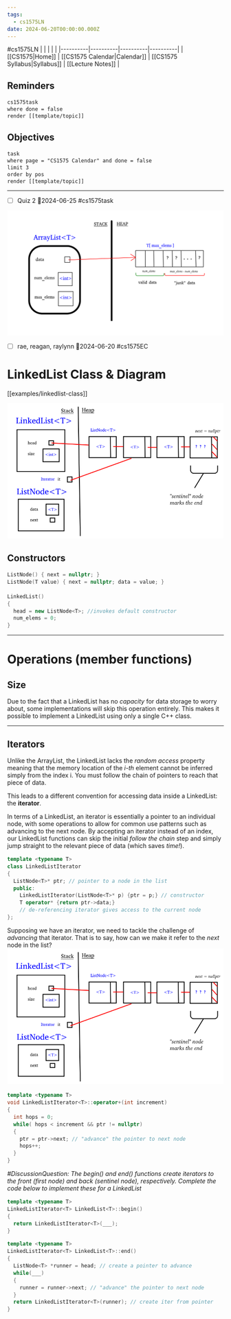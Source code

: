 ```yaml
---
tags:
  - cs1575LN
date: 2024-06-20T00:00:00.000Z
---
```

#cs1575LN
|  |  |  |  |
|----------|----------|----------|----------|
| [[CS1575|Home]] | [[CS1575 Calendar|Calendar]] | [[CS1575 Syllabus|Syllabus]] | [[Lecture Notes]] |


## Reminders

```query
cs1575task
where done = false
render [[template/topic]]
```

## Objectives

```query
task
where page = "CS1575 Calendar" and done = false
limit 3
order by pos
render [[template/topic]]
```
---

* [ ] Quiz 2 📅2024-06-25 #cs1575task

![ArrayList diagram](../img/arrlist-diagram.png)
* [ ] rae, reagan, raylynn  📅2024-06-20 #cs1575EC

# LinkedList Class & Diagram

[[examples/linkedlist-class]]

![](../img/LL-diagram.png)

## Constructors

```c++
ListNode() { next = nullptr; }
ListNode(T value) { next = nullptr; data = value; }

LinkedList()
{
  head = new ListNode<T>; //invokes default constructor
  num_elems = 0;
}
```


---

# Operations (member functions)

## Size

Due to the fact that a LinkedList has no _capacity_ for data storage to worry about, some implementations will skip this operation entirely. This makes it possible to implement a LinkedList using only a single C++ class.

---

## Iterators

Unlike the ArrayList, the LinkedList lacks the _random access_ property meaning that the memory location of the _i-th_ element cannot be inferred simply from the index i. You must follow the chain of pointers to reach that piece of data.

This leads to a different convention for accessing data inside a LinkedList: the **iterator**.

In terms of a LinkedList, an iterator is essentially a pointer to an individual node, with some operations to allow for common use patterns such as advancing to the next node. By accepting an iterator instead of an index, our LinkedList functions can skip the initial _follow the chain_ step and simply jump straight to the relevant piece of data (which saves _time!_).


```c++
template <typename T>
class LinkedListIterator
{
  ListNode<T>* ptr; // pointer to a node in the list
  public:
    LinkedListIterator(ListNode<T>* p) {ptr = p;} // constructor
    T operator* {return ptr->data;} 
    // de-referencing iterator gives access to the current node
};
```

Supposing we have an iterator, we need to tackle the challenge of _advancing_ that iterator. That is to say, how can we make it refer to the _next_ node in the list?
![linked list](../img/LL-diagram.png)

```c++
template <typename T>
void LinkedListIterator<T>::operator+(int increment)
{
  int hops = 0;
  while( hops < increment && ptr != nullptr)
  {
    ptr = ptr->next; // "advance" the pointer to next node
    hops++;
  }
}
```

_#DiscussionQuestion: The begin() and end() functions create iterators to the front (first node) and back (sentinel node), respectively. Complete the code below to implement these for a LinkedList_

```c++
template <typename T>
LinkedListIterator<T> LinkedList<T>::begin()
{
  return LinkedListIterator<T>(___);
}
```

```c++
template <typename T>
LinkedListIterator<T> LinkedList<T>::end()
{
  ListNode<T> *runner = head; // create a pointer to advance
  while(___)
  {
    runner = runner->next; // "advance" the pointer to next node
  }
  return LinkedListIterator<T>(runner); // create iter from pointer
}
```

#